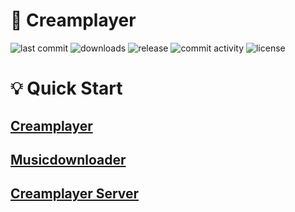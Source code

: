 # 🎵 Creamplayer

<p>
<img src="https://img.shields.io/github/last-commit/beadd/musicdownloader.svg?style=flat" alt="last commit">
<img src="https://img.shields.io/github/downloads/beadd/musicdownloader/total?style=flat" alt="downloads">
<img src="https://img.shields.io/github/v/release/beadd/musicdownloader?style=flat" alt="release">
<img src="https://img.shields.io/github/commit-activity/y/beadd/musicdownloader?style=flat" alt="commit activity">
<img src="https://img.shields.io/badge/license-MIT-blue.svg?longCache=true&style=flat" alt="license">
</p>

# 💡 Quick Start
## [Creamplayer](https://github.com/beadd/creamplayer/releases)

## [Musicdownloader](https://github.com/Beadd/Creamplayer/releases/tag/v2.6.1)

## [Creamplayer Server](https://github.com/Beadd/Creamplayer/tree/server)
